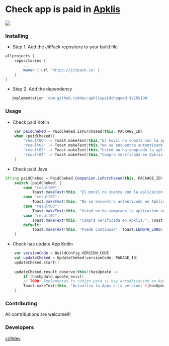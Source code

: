 # Check app is paid in [Apklis](https://www.apklis.cu/es/)

[![](https://jitpack.io/v/cz9dev/apklispaidchequed.svg)](https://jitpack.io/#cz9dev/apklispaidchequed)

### Installing

* Step 1. Add the JitPack repository to your build file

```groovy
allprojects {
	repositories {
		...
		maven { url 'https://jitpack.io' }
	}
}
```

* Step 2. Add the dependency

```groovy
   implementation 'com.github.cz9dev:apklispaidchequed:$VERSION'
```

### Usage

* Check paid Kotlin

```kotlin
    var paidCheked = PaidCheked.isPurchased(this, PACKAGE_ID)
    when (paidCheked){
        "result00" -> Toast.makeText(this,"El movil no cuenta con la aplicacion Apklis instalada.",Toast.LENGTH_LONG).show()
        "result02" -> Toast.makeText(this,"No se encuentra autenticado en Apklis.",Toast.LENGTH_LONG).show()
        "result03" -> Toast.makeText(this,"Usted no ha comprado la aplicación en Apklis.",Toast.LENGTH_LONG).show()
        "result04" -> Toast.makeText(this,"Compra verificada en Apklis.",Toast.LENGTH_LONG).show()
    }
```

* Check paid Java

```java
String paidCheked = PaidCheked.Companion.isPurchased(this, PACKAGE_ID);
	switch (paidCheked) {
    	case "result00":
        	Toast.makeText(this, "El movil no cuenta con la aplicacion Apklis instalada.", Toast.LENGTH_LONG).show();
		case "result02":
			Toast.makeText(this, "No se encuentra autenticado en Apklis.", Toast.LENGTH_LONG).show();
		case "result03":
			Toast.makeText(this, "Usted no ha comprado la aplicación en Apklis.", Toast.LENGTH_LONG).show();
		case "result04":
			Toast.makeText(this, "Compra verificada en Apklis.", Toast.LENGTH_LONG).show();
		default:
			Toast.makeText(this, "Puede continuar", Toast.LENGTH_LONG).show();
    }
```

* Check has update App Kotlin
```kotlin
    var versionCode = BuildConfig.VERSION_CODE
    val updateCheked = UpdateCheked(versionCode, PAKAGE_ID)
    updateCheked.start()
    
    updateCheked.result.observe(this){hasUpdate ->
        if (hasUpdate.update_exist)
        // TODO: Implementas tu código para si hay actualización en Apklist
        Toast.makeText(this, "Actualiza tu Apps a la version: ${hasUpdate.version_name}", Toast.LENGTH_SHORT).show()
    }
```

### Contributing

All contributions are welcome!!!

### Developers

[cz9dev](https://github.com/cz9dev)